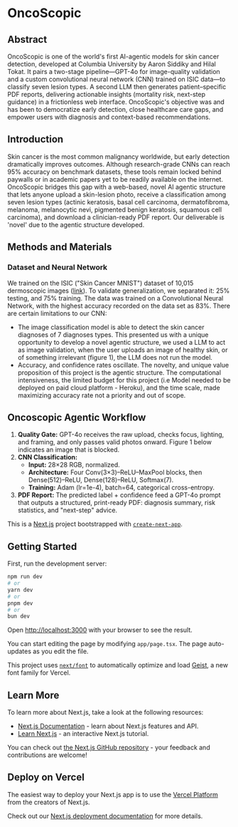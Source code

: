 # OncoScopic

## Abstract
OncoScopic is one of the world's first AI-agentic models for skin cancer detection, developed at Columbia University by Aaron Siddiky and Hilal Tokat. It pairs a two-stage pipeline—GPT-4o for image-quality validation and a custom convolutional neural network (CNN) trained on ISIC data—to classify seven lesion types. A second LLM then generates patient–specific PDF reports, delivering actionable insights (mortality risk, next-step guidance) in a frictionless web interface. OncoScopic's objective was and has been to democratize early detection, close healthcare care gaps, and empower users with diagnosis and context-based recommendations.

## Introduction
Skin cancer is the most common malignancy worldwide, but early detection dramatically improves outcomes. Although research-grade CNNs can reach 95% accuracy on benchmark datasets, these tools remain locked behind paywalls or in academic papers yet to be readily available on the internet. OncoScopic bridges this gap with a web-based, novel AI agentic structure that lets anyone upload a skin-lesion photo, receive a classification among seven lesion types (actinic keratosis, basal cell carcinoma, dermatofibroma, melanoma, melanocytic nevi, pigmented benign keratosis, squamous cell carcinoma), and download a clinician-ready PDF report. Our deliverable is 'novel' due to the agentic structure developed.

## Methods and Materials
### Dataset and Neural Network
We trained on the ISIC ("Skin Cancer MNIST") dataset of 10,015 dermoscopic images ([link](https://www.kaggle.com/kmader/skin-cancer-mnist-ham10000)). To validate generalization, we separated it: 25% testing, and 75% training. The data was trained on a Convolutional Neural Network, with the highest accuracy recorded on the data set as 83%. There are certain limitations to our CNN:
- The image classification model is able to detect the skin cancer diagnoses of 7 diagnoses types. This presented us with a unique opportunity to develop a novel agentic structure, we used a LLM to act as image validation, when the user uploads an image of healthy skin, or of something irrelevant (figure 1), the LLM does not run the model.
- Accuracy, and confidence rates oscillate. The novelty, and unique value proposition of this project is the agentic structure. The computational intensiveness, the limited budget for this project (i.e Model needed to be deployed on paid cloud platform - Heroku), and the time scale, made maximizing accuracy rate not a priority and out of scope.

## Oncoscopic Agentic Workflow
1. **Quality Gate:** GPT-4o receives the raw upload, checks focus, lighting, and framing, and only passes valid photos onward. Figure 1 below indicates an image that is blocked.
2. **CNN Classification:**
   - **Input:** 28×28 RGB, normalized.
   - **Architecture:** Four Conv(3×3)–ReLU–MaxPool blocks, then Dense(512)–ReLU, Dense(128)–ReLU, Softmax(7).
   - **Training:** Adam (lr=1e-4), batch=64, categorical cross-entropy.
3. **PDF Report:** The predicted label + confidence feed a GPT-4o prompt that outputs a structured, print-ready PDF: diagnosis summary, risk statistics, and "next-step" advice.

This is a [Next.js](https://nextjs.org) project bootstrapped with [`create-next-app`](https://nextjs.org/docs/app/api-reference/cli/create-next-app).

## Getting Started

First, run the development server:

```bash
npm run dev
# or
yarn dev
# or
pnpm dev
# or
bun dev
```

Open [http://localhost:3000](http://localhost:3000) with your browser to see the result.

You can start editing the page by modifying `app/page.tsx`. The page auto-updates as you edit the file.

This project uses [`next/font`](https://nextjs.org/docs/app/building-your-application/optimizing/fonts) to automatically optimize and load [Geist](https://vercel.com/font), a new font family for Vercel.

## Learn More

To learn more about Next.js, take a look at the following resources:

- [Next.js Documentation](https://nextjs.org/docs) - learn about Next.js features and API.
- [Learn Next.js](https://nextjs.org/learn) - an interactive Next.js tutorial.

You can check out [the Next.js GitHub repository](https://github.com/vercel/next.js) - your feedback and contributions are welcome!

## Deploy on Vercel

The easiest way to deploy your Next.js app is to use the [Vercel Platform](https://vercel.com/new?utm_medium=default-template&filter=next.js&utm_source=create-next-app&utm_campaign=create-next-app-readme) from the creators of Next.js.

Check out our [Next.js deployment documentation](https://nextjs.org/docs/app/building-your-application/deploying) for more details.
